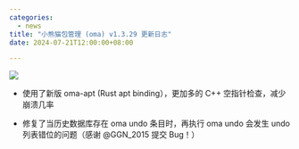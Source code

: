 ```yaml
---
categories:
  - news
title: "小熊猫包管理 (oma) v1.3.29 更新日志"
date: 2024-07-21T12:00:00+08:00

---
```

![](/assets/oma/oma-slim.png)

- 使用了新版 oma-apt (Rust apt binding），更加多的 C++ 空指针检查，减少崩溃几率

- 修复了当历史数据库存在 oma undo 条目时，再执行 oma undo 会发生 undo 列表错位的问题（感谢 @GGN_2015 提交 Bug！）
